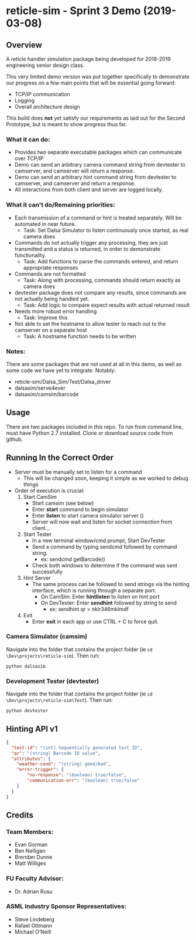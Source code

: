 # reticle-sim - Sprint 3 Demo (2019-03-08)

## Overview
A reticle handler simulation package being developed for 2018-2019 engineering senior design class.

This very limited demo version was put together specifically to demonstrate our progress on a few main points that will be essential going forward:
 - TCP/IP communication
 - Logging
 - Overall architecture design

 This build does __not__ yet satisfy our requirements as laid out for the Second Prototype, but is meant to show progress thus far.

### What it can do:
- Provides two separate executable packages which can communicate over TCP/IP
- Demo can send an arbitrary camera command string from devtester to camserver, and camserver will return a response.
- Demo can send an arbitrary hint command string from devtester to camserver, and camserver and return a response.
- All interactions from both client and server are logged locally.

### What it can't do/Remaining priorities:
- Each transmission of a command or hint is treated separately. Will be automated in near future.
    - Task: Set Dalsa Simulator to listen continuously once started, as real camera does
- Commands do not actually trigger any processing, they are just transmitted and a status is returned, in order to demonstrate functionality.
    - Task: Add functions to parse the commands entered, and return appropriate responses
- Commands are not formatted
    - Task: Along with processing, commands should return exactly as camera does
- devtester package does not compare any results, since commands are not actually being handled yet.
    - Task: Add logic to compare expect results with actual returned result
- Needs more robust error handling
    - Task: Improve this
- Not able to set the hostname to allow tester to reach out to the camserver on a separate host
    - Task: A hostname function needs to be written

### Notes:
There are some packages that are not used at all in this demo, as well as some code we have yet to integrate.
Notably:
- reticle-sim/Dalsa_Sim/Test/Dalsa_driver
- dalsasim/serve4ever
- dalsasim/camsim/barcode

## Usage
There are two packages included in this repo.
To run from command line, must have Python 2.7 installed.
Clone or download source code from github.

## Running In the Correct Order
- Server must be manually set to listen for a command
    - This will be changed soon, keeping it simple as we worked to debug things
- Order of execution is crucial:
    1. Start CamSim
        - Start camsim (see below)
        - Enter __start__ command to begin simulator
        - Enter __listen__ to start camera simulator server ()
        - Server will now wait and listen for socket connection from client...
    2. Start Tester
        - In a new terminal window/cmd prompt, Start DevTester
        - Send a command by typing sendcmd followed by command string.
            - ex: sendcmd getBarcode()
        - Check both windows to determine if the command was sent successfully
    3. Hint Server
        - The same process can be followed to send strings via the hinting interface, which is running through a separate port.
            - On CamSim: Enter __hintlisten__ to listen on hint port
            - On DevTester: Enter __sendhint__ followed by string to send
                - ex: sendhint qr = nklr346mklmdf
    4. Exit
        - Enter __exit__ in each app or use CTRL + C to force quit.

### Camera Simulator (camsim)
Navigate into the folder that contains the project folder (ie `cd \Dev\projects\reticle-sim`). Then run:
```
python dalsasim
```

### Development Tester (devtester)
Navigate into the folder that contains the project folder (ie `cd \Dev\projects\reticle-sim\Test`). Then run:
```
python devtester
```

## Hinting API v1
```json
{
  "test-id": "(int) Sequentially generated test ID",
  "qr": "(string) Barcode ID value",
  "attributes": {
    "weather-cond": "(string) good/bad",
    "error-trigger": {
        "no-response": "(boolean) true/false",
        "communication-err": "(boolean) true/false"
    }
  }
}
```

## Credits
### Team Members:
- Evan Gorman
- Ben Nelligan
- Brendan Dunne
- Matt Williges

### FU Faculty Advisor:
- Dr. Adrian Rusu

### ASML Industry Sponsor Representatives:
- Steve Lindeberg
- Rafael Ottmann
- Michael O’Neill
